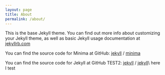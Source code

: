 ```yaml
---
layout: page
title: About
permalink: /about/
---
```


This is the base Jekyll theme. You can find out more info about customizing your Jekyll theme, as well as basic Jekyll usage documentation at [jekyllrb.com](https://jekyllrb.com/)

You can find the source code for Minima at GitHub:
[jekyll][jekyll-organization] /
[minima](https://github.com/jekyll/minima)

You can find the source code for Jekyll at GitHub TEST2:
[jekyll][jekyll-organization] /
[jekyll](https://github.com/jekyll/jekyll)\\
here I test


[jekyll-organization]: https://github.com/jekyll